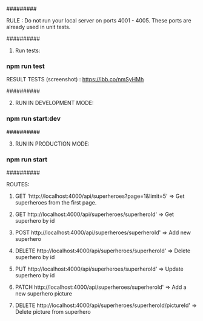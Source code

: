 #########

RULE : Do not run your local server on ports 4001 - 4005. These ports are already used in unit tests.

##########

1. Run tests:

### npm run test

RESULT TESTS (screenshot) : https://ibb.co/nmSyHMh

##########

2. RUN IN DEVELOPMENT MODE:

### npm run start:dev

##########

3. RUN IN PRODUCTION MODE: 

### npm run start

##########

ROUTES:

1. GET 'http://localhost:4000/api/superheroes?page=1&limit=5' =>  Get superheroes from the first page.

2. GET http://localhost:4000/api/superheroes/superheroId' => Get superhero by id

3. POST http://localhost:4000/api/superheroes/superheroId' => Add new superhero

4. DELETE http://localhost:4000/api/superheroes/superheroId' => Delete superhero by id

5. PUT http://localhost:4000/api/superheroes/superheroId' => Update superhero by id

6. PATCH http://localhost:4000/api/superheroes/superheroId' => Add a new superhero picture

7. DELETE http://localhost:4000/api/superheroes/superheroId/pictureId' => Delete picture from superhero



